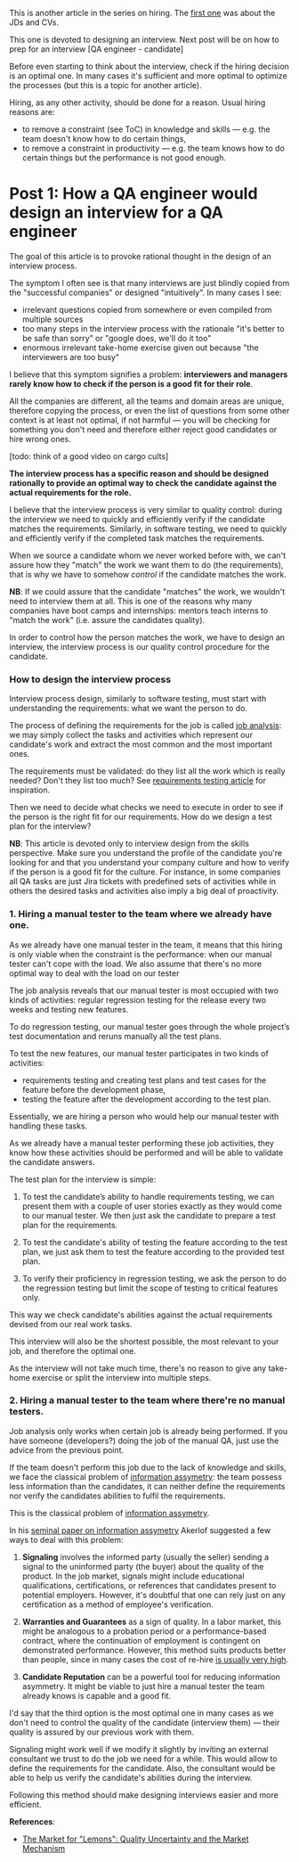 This is another article in the series on hiring. The [first one](https://qase.io/blog/hiring-quality-cvs/) was about the JDs and CVs.

This one is devoted to designing an interview. Next post will be on how to prep for an interview [QA engineer - candidate]

Before even starting to think about the interview, check if the hiring decision is an optimal one. In many cases it's sufficient and more optimal to optimize the processes (but this is a topic for another article).

Hiring, as any other activity, should be done for a reason. Usual hiring reasons are:

- to remove a constraint (see ToC) in knowledge and skills — e.g. the team doesn't know how to do certain things,
- to remove a constraint in productivity — e.g. the team knows how to do certain things but the performance is not good enough.

# Post 1: How a QA engineer would design an interview for a QA engineer

The goal of this article is to provoke rational thought in the design of an interview process.

The symptom I often see is that many interviews are just blindly copied from the "successful companies" or designed "intuitively". In many cases I see:

- irrelevant questions copied from somewhere or even compiled from multiple sources
- too many steps in the interview process with the rationale "it's better to be safe than sorry" or "google does, we'll do it too"
- enormous irrelevant take-home exercise given out because "the interviewers are too busy"

I believe that this symptom signifies a problem: **interviewers and managers rarely know how to check if the person is a good fit for their role**.

All the companies are different, all the teams and domain areas are unique, therefore copying the process, or even the list of questions from some other context is at least not optimal, if not harmful — you will be checking for something you don't need and therefore either reject good candidates or hire wrong ones.

[todo: think of a good video on cargo cults]

**The interview process has a specific reason and should be designed rationally to provide an optimal way to check the candidate against the actual requirements for the role.**

I believe that the interview process is very similar to quality control: during the interview we need to quickly and efficiently verify if the candidate matches the requirements. Similarly, in software testing, we need to quickly and efficiently verify if the completed task matches the requirements.

When we source a candidate whom we never worked before with, we can't assure how they "match" the work we want them to do (the requirements), that is why we have to somehow _control_ if the candidate matches the work.

**NB**: If we could assure that the candidate "matches" the work, we wouldn't need to interview them at all. This is one of the reasons why many companies have boot camps and internships: mentors teach interns to "match the work" (i.e. assure the candidates quality).

In order to control how the person matches the work, we have to design an interview, the interview process is our quality control procedure for the candidate.

### How to design the interview process

Interview process design, similarly to software testing, must start with understanding the requirements: what we want the person to do.

The process of defining the requirements for the job is called [job analysis](https://us.sagepub.com/en-us/nam/job-and-work-analysis/book258522): we may simply collect the tasks and activities which represent our candidate's work and extract the most common and the most important ones.

The requirements must be validated: do they list all the work which is really needed? Don't they list too much? See [requirements testing article](https://qase.io/blog/working-with-requirements-in-testing/) for inspiration.

Then we need to decide what checks we need to execute in order to see if the person is the right fit for our requirements. How do we design a test plan for the interview?

**NB**: This article is devoted only to interview design from the skills perspective. Make sure you understand the profile of the candidate you're looking for and that you understand your company culture and how to verify if the person is a good fit for the culture. For instance, in some companies all QA tasks are just Jira tickets with predefined sets of activities while in others the desired tasks and activities also imply a big deal of proactivity.

### 1. Hiring a manual tester to the team where we already have one.

As we already have one manual tester in the team, it means that this hiring is only viable when the constraint is the performance: when our manual tester can't cope with the load. We also assume that there's no more optimal way to deal with the load on our tester

The job analysis reveals that our manual tester is most occupied with two kinds of activities: regular regression testing for the release every two weeks and testing new features.

To do regression testing, our manual tester goes through the whole project’s test documentation and reruns manually all the test plans.

To test the new features, our manual tester participates in two kinds of activities:
- requirements testing and creating test plans and test cases for the feature before the development phase,
- testing the feature after the development according to the test plan.

Essentially, we are hiring a person who would help our manual tester with handling these tasks.

As we already have a manual tester performing these job activities, they know how these activities should be performed and will be able to validate the candidate answers.

The test plan for the interview is simple:

1. To test the candidate’s ability to handle requirements testing, we can present them with a couple of user stories exactly as they would come to our manual tester. We then just ask the candidate to prepare a test plan for the requirements.

2. To test the candidate's ability of testing the feature according to the test plan, we just ask them to test the feature according to the provided test plan.

3. To verify their proficiency in regression testing, we ask the person to do the regression testing but limit the scope of testing to critical features only.

This way we check candidate's abilities against the actual requirements devised from our real work tasks.

This interview will also be the shortest possible, the most relevant to your job, and therefore the optimal one.

As the interview will not take much time, there's no reason to give any take-home exercise or split the interview into multiple steps.

### 2. Hiring a manual tester to the team where there're no manual testers.

Job analysis only works when certain job is already being performed. If you have someone (developers?) doing the job of the manual QA, just use the advice from the previous point.

If the team doesn't perform this job due to the lack of knowledge and skills, we face the classical problem of [information assymetry](https://www.sciencedirect.com/topics/economics-econometrics-and-finance/information-asymmetry): the team possess less information than the candidates, it can neither define the requirements nor verify the candidates abilities to fulfil the requirements.

This is the classical problem of [information assymetry](https://medium.com/@boundeast/why-is-information-asymmetry-relevant-to-hiring-managers-a4bc8e2af7a0).

In his [seminal paper on information assymetry](https://www.jstor.org/stable/1879431) Akerlof suggested a few ways to deal with this problem:

1. **Signaling** involves the informed party (usually the seller) sending a signal to the uninformed party (the buyer) about the quality of the product. In the job market, signals might include educational qualifications, certifications, or references that candidates present to potential employers. However, it's doubtful that one can rely just on any certification as a method of employee's verification.

2. **Warranties and Guarantees** as a sign of quality. In a labor market, this might be analogous to a probation period or a performance-based contract, where the continuation of employment is contingent on demonstrated performance. However, this method suits products better than people, since in many cases the cost of re-hire [is usually very high](https://www.scribd.com/document/112707536/There-Are-Significant-Business-Costs-to-Replacing-Employees).

3. **Candidate Reputation** can be a powerful tool for reducing information asymmetry. It might be viable to just hire a manual tester the team already knows is capable and a good fit.

I'd say that the third option is the most optimal one in many cases as we don't need to control the quality of the candidate (interview them) — their quality is assured by our previous work with them.

Signaling might work well if we modify it slightly by inviting an external consultant we trust to do the job we need for a while. This would allow to define the requirements for the candidate. Also, the consultant would be able to help us verify the candidate's abilities during the interview.

Following this method should make designing interviews easier and more efficient.

**References**:
- [The Market for "Lemons": Quality Uncertainty and the Market Mechanism](https://www.jstor.org/stable/1879431)
